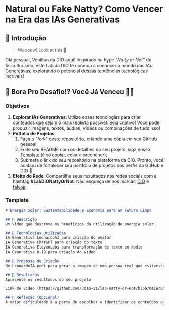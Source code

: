 # Natural ou Fake Natty? Como Vencer na Era das IAs Generativas

## 🚀 Introdução

> Woooow! Look at this 👀

Olá pessoal, Venilton da DIO aqui! Inspirado na hype _"Natty or Not"_ do fisiculturismo, este Lab da DIO te convida a conhecer o mundo das IAs Generativas, explorando o potencial dessas tendências tecnológicas incríveis!

## 🎯 Bora Pro Desafio!? Você Já Venceu 💪🤓

### Objetivos

1. **Explorar IAs Generativas**: Utilize essas tecnologias para criar conteúdos que sejam o mais realista possível. Seja criativo! Você pode produzir imagens, textos, áudios, vídeos ou combinações de tudo isso!
1. **Potfólio de Projetos**:
    1. Faça o "fork" deste repositório, criando uma cópia em seu GitHub pessoal;
    2. Edite seu README com os detalhes do seu projeto, siga nosso [Template](#template) (é só copiar, colar e preencher);
    3. Submeta o link do seu repositório na plataforma da DIO. Pronto, você acabou de fortalecer seu portfólio de projetos nos perfis do GitHub e DIO 🚀
1. **Efeito de Rede**: Compartilhe seus resultados nas redes sociais com a hashtag **#LabDIONattyOrNot**. Não esqueça de nos marcar: [DIO](https://www.linkedin.com/school/dio-makethechange) e [falvojr](https://www.linkedin.com/in/falvojr).

### Template

```markdown
# Energia Solar: Sustentabilidade e Economia para um Futuro Limpo

## 📒 Descrição
Um vídeo que descreve os benefícios da utilização de energia solar.

## 🤖 Tecnologias Utilizadas
IA Generativa LeonardoAI para criação do avatar
IA Generativa ChatGPT para criação do texto
IA Generativa ElevenLabs para transformação de texto em áudio
IA Generativa D-ID para criação do vídeo

## 🧐 Processo de Criação
No LeonardoIA pedi para gerar a imagem de uma pessoa real que estivesse de frente para criação do avatar, no chatGPT pedi parar criar um texto sobre o uso de energia solar, no elevenLabs utilizei o texto gerado para crirar a voz e no D-ID reuni os elementos gerados para a criação do vídeo falando sobre a energia solar.

## 🚀 Resultados
Apresente os resultados do seu projeto

Link do vídeo (https://github.com/Joao-31/lab-natty-or-not/blob/main/Untitled%20video.mp4)

## 💭 Reflexão (Opcional)
A maior dificuldade é a parte de escolher e identificar os conteúdos que mais se assemelham com a relidade, pois apesar das IAs possuirem traços de realidade muito bons, ainda é possível identificar se é natty or fake natty.
```



